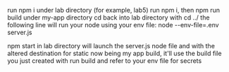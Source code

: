 run npm i under lab directory (for example, lab5)
run npm i, then npm run build under my-app directory
cd back into lab directory with cd ../
the following line will run your node using your env file:
node --env-file=.env server.js


npm start in lab directory will launch the server.js node file and with the altered destination for static now being my app build, it'll use the build file you just created with run build and refer to your env file for secrets 